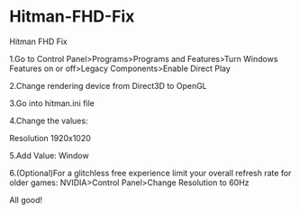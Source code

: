 # Hitman-FHD-Fix
Hitman FHD Fix

1.Go to Control Panel>Programs>Programs and Features>Turn Windows Features on or off>Legacy Components>Enable Direct Play

2.Change rendering device from Direct3D to OpenGL

3.Go into hitman.ini file

4.Change the values:

Resolution 1920x1020

5.Add Value:
Window

6.(Optional)For a glitchless free experience limit your overall refresh rate for older games:
NVIDIA>Control Panel>Change Resolution to 60Hz

All good!

